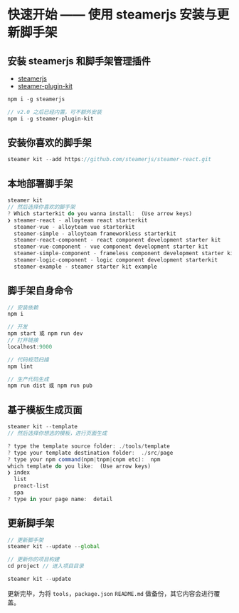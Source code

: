 # 快速开始 —— 使用 steamerjs 安装与更新脚手架

## 安装 steamerjs 和脚手架管理插件

* [steamerjs](https://github.com/steamerjs/steamerjs)
* [steamer-plugin-kit](https://github.com/steamerjs/steamer-plugin-kit)

```javascript
npm i -g steamerjs

// v2.0 之后已经内置，可不额外安装
npm i -g steamer-plugin-kit
```

## 安装你喜欢的脚手架

```javascript
steamer kit --add https://github.com/steamerjs/steamer-react.git
```

## 本地部署脚手架

```javascript
steamer kit
// 然后选择你喜欢的脚手架
? Which starterkit do you wanna install:  (Use arrow keys)
❯ steamer-react - alloyteam react starterkit
  steamer-vue - alloyteam vue starterkit
  steamer-simple - alloyteam frameworkless starterkit
  steamer-react-component - react component development starter kit
  steamer-vue-component - vue component development starter kit
  steamer-simple-component - frameless component development starter kit
  steamer-logic-component - logic component development starterkit
  steamer-example - steamer starter kit example
```

## 脚手架自身命令

```javascript
// 安装依赖
npm i

// 开发
npm start 或 npm run dev
// 打开链接
localhost:9000

// 代码规范扫描
npm lint

// 生产代码生成
npm run dist 或 npm run pub
```

## 基于模板生成页面

```javascript
steamer kit --template
// 然后选择你想选的模板，进行页面生成

? type the template source folder: ./tools/template
? type your template destination folder:  ./src/page
? type your npm command(npm|tnpm|cnpm etc):  npm
which template do you like:  (Use arrow keys)
❯ index
  list
  preact-list
  spa
? type in your page name:  detail
```

## 更新脚手架

```javascript
// 更新脚手架
steamer kit --update --global

// 更新你的项目构建
cd project // 进入项目目录

steamer kit --update
```
更新完毕，为将 `tools`，`package.json` `README.md` 做备份，其它内容会进行覆盖。